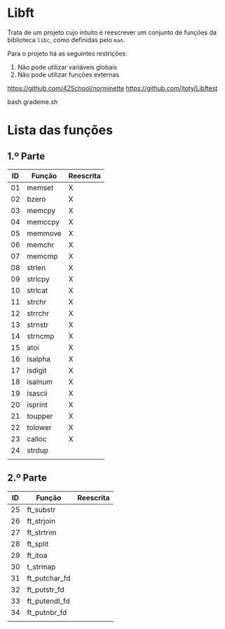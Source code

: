 # Libft

Trata de um projeto cujo intuito é reescrever um conjunto de funções da
biblioteca `libc`, como definidas pelo `man`.

Para o projeto há as seguintes restrições:
1. Não pode utilizar variáveis globais
2. Não pode utilizar funções externas

https://github.com/42School/norminette
https://github.com/jtoty/Libftest

bash grademe.sh

# Lista das funções

## 1.º Parte

|ID|Função|Reescrita|
|---|---|---|
|01|memset|X|
|02|bzero|X|
|03|memcpy|X|
|04|memccpy|X|
|05|memmove|X|
|06|memchr|X|
|07|memcmp|X|
|08|strlen|X|
|09|strlcpy|X|
|10|strlcat|X|
|11|strchr|X|
|12|strrchr|X|
|13|strnstr|X|
|14|strncmp|X|
|15|atoi|X|
|16|isalpha|X|
|17|isdigit|X|
|18|isalnum|X|
|19|isascii|X|
|20|isprint|X|
|21|toupper|X|
|22|tolower|X|
|23|calloc|X|
|24|strdup| |
| |||

## 2.º Parte

|ID|Função|Reescrita|
|---|---|---|
|25|ft_substr| |
|26|ft_strjoin| |
|27|ft_strtrim| |
|28|ft_split| |
|29|ft_itoa| |
|30|t_strmap| |
|31|ft_putchar_fd| |
|32|ft_putstr_fd| |
|33|ft_putendl_fd| |
|34|ft_putnbr_fd| |
| |||

